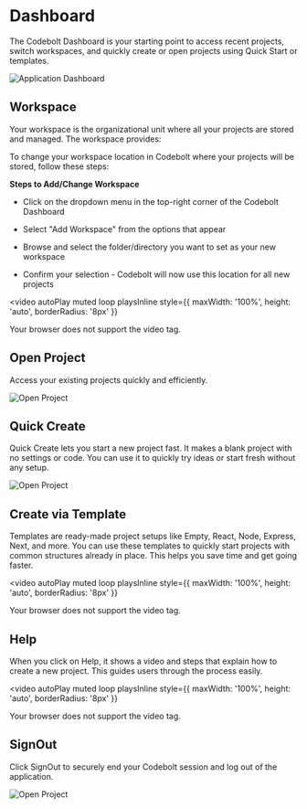 # Dashboard

The Codebolt Dashboard is your starting point to access recent projects, switch workspaces, and quickly create or open projects using Quick Start or templates.


![Application Dashboard](/onboarding/5.png)

## Workspace

Your workspace is the organizational unit where all your projects are stored and managed. The workspace provides:

To change your workspace location in Codebolt where your projects will be stored, follow these steps:

**Steps to Add/Change Workspace**
- Click on the dropdown menu in the top-right corner of the Codebolt Dashboard

- Select "Add Workspace" from the options that appear

- Browse and select the folder/directory you want to set as your new workspace

- Confirm your selection - Codebolt will now use this location for all new projects

<video 
  autoPlay 
  muted 
  loop 
  playsInline
  style={{
    maxWidth: '100%',
    height: 'auto',
    borderRadius: '8px'
  }}
>
  <source src="/onboarding/video/workspace.mp4" type="video/mp4" />
  Your browser does not support the video tag.
</video>



## Open Project

Access your existing projects quickly and efficiently.


![Open Project](/onboarding/video/openproject.gif)


## Quick Create

Quick Create lets you start a new project fast. It makes a blank project with no settings or code. You can use it to quickly try ideas or start fresh without any setup.

![Open Project](/onboarding/video/quick.gif)

## Create via Template

Templates are ready-made project setups like Empty, React, Node, Express, Next, and more. You can use these templates to quickly start projects with common structures already in place. This helps you save time and get going faster.

<video 
  autoPlay 
  muted 
  loop 
  playsInline
  style={{
    maxWidth: '100%',
    height: 'auto',
    borderRadius: '8px'
  }}
>
  <source src="/onboarding/video/template.mp4" type="video/mp4" />
  Your browser does not support the video tag.
</video>



## Help 

When you click on Help, it shows a video and steps that explain how to create a new project. This guides users through the process easily.

<video 
  autoPlay 
  muted 
  loop 
  playsInline
  style={{
    maxWidth: '100%',
    height: 'auto',
    borderRadius: '8px'
  }}
>
  <source src="/onboarding/video/help.mp4" type="video/mp4" />
  Your browser does not support the video tag.
</video>


## SignOut

Click SignOut to securely end your Codebolt session and log out of the application.

![Open Project](/onboarding/singout.png)
